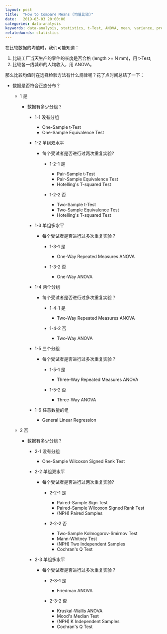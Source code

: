 ```yaml
---
layout: post
title:  "How to Compare Means (均值比较)"
date:   2019-03-03 20:00:00
categories: data-analysis
keywords: data-analysis, statistics, t-Test, ANOVA, mean, variance, proportion
relatedwords: statistics
---
```


在比较数据的均值时，我们可能知道：
1. 比较工厂当天生产的零件的长度是否合格 (length >= N mm)，用 t-Test;
2. 比较各一线城市的人均收入，用 ANOVA。

那么比较均值时在选择检验方法有什么规律呢？花了点时间总结了一下：

* 数据是否符合正态分布？

	* 1 是

		*  数据有多少分组？

			* 1-1 没有分组
				* One-Sample t-Test
				* One-Sample Equivalence Test

			* 1-2 单组双水平

				* 每个受试者是否进行过两次重复实验?

					* 1-2-1 是
						* Pair-Sample t-Test
						* Pair-Sample Equivalence Test
						* Hotelling's T-squared Test

					* 1-2-2 否
						* Two-Sample t-Test
						* Two-Sample Equivalence Test
						* Hotelling's T-squared Test

			* 1-3 单组多水平

				* 每个受试者是否进行过多次重复实验？

					* 1-3-1 是
						* One-Way Repeated Measures ANOVA

					* 1-3-2 否
						* One-Way ANOVA	

			* 1-4 两个分组
				* 每个受试者是否进行过多次重复实验？

					* 1-4-1 是
						* Two-Way Repeated Measures ANOVA

					* 1-4-2 否
						* Two-Way ANOVA

			* 1-5  三个分组
				* 每个受试者是否进行过多次重复实验？

					* 1-5-1  是
						* Three-Way Repeated Measures ANOVA

					* 1-5-2  否
						* Three-Way ANOVA
						
			* 1-6 任意数量的组
				* General Linear Regression
	
	* 2 否

		* 数据有多少分组？

			* 2-1 没有分组
				* One-Sample Wilcoxon Signed Rank Test

			* 2-2 单组双水平

				* 每个受试者是否进行过两次重复实验?

					* 2-2-1 是
						* Paired-Sample Sign Test
						* Paired-Sample Wilcoxon Signed Rank Test
						* (NPH) Paired Samples

					* 2-2-2 否
						* Two-Sample Kolmogorov-Smirnov Test
						* Mann-Whitney Test
						* (NPH) Two Independent Samples
						* Cochran's Q Test

			* 2-3 单组多水平

				* 每个受试者是否进行过多次重复实验？

					* 2-3-1 是
						* Friedman ANOVA

					* 2-3-2 否
						* Kruskal-Wallis ANOVA
						* Mood's Median Test
						* (NPH) K Independent Samples
						* Cochran's Q Test